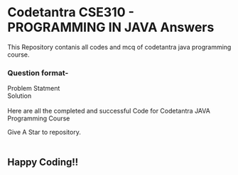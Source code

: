 # Codetantra CSE310 - PROGRAMMING IN JAVA Answers
This Repository contanis all codes and mcq of codetantra java programming course.

### Question format-
Problem Statment<br>
Solution <br><br>
Here are all the completed and successful Code for Codetantra JAVA Programming Course
<br>

Give A Star to repository.
<br>
<br>
## Happy Coding!!
